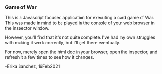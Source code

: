 ### Game of War
This is a Javascript focused application for executing a card game of War. 
This was made in mind to be played in the console of your web browser in the inspector window. 

However, you'll find that it's not quite complete. I've had my own struggles with making it work correctly, but I'll get there eventually.

For now, merely open the html doc in your browser, open the inspector, and refresh it a few times to see how it changes. 

-Erika Sanchez, 16Feb2021

